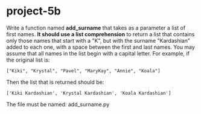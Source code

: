 # project-5b

Write a function named **add_surname** that takes as a parameter a list of first names.  **It should use a list comprehension** to return a list that contains only those names that start with a "K", but with the surname "Kardashian" added to each one, with a space between the first and last names.  You may assume that all names in the list begin with a capital letter.  For example, if the original list is:
```
["Kiki", "Krystal", "Pavel", "MaryKay", "Annie", "Koala"]
```
Then the list that is returned should be:
```
['Kiki Kardashian', 'Krystal Kardashian', 'Koala Kardashian']
```
The file must be named: add_surname.py
